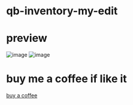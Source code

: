 # qb-inventory-my-edit
# preview
![image](https://github.com/ItzMuri/qb-inventory-my-edit/assets/88394932/6363164a-8676-45ce-8652-328849da475d)
![image](https://github.com/ItzMuri/qb-inventory-my-edit/assets/88394932/0775cce2-fbce-494e-b8c4-f135c2952ef3)

# buy me a coffee if like it 
[buy a coffee](https://www.paypal.com/paypalme/murtazaakbari20)
